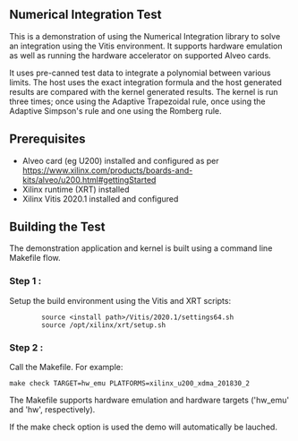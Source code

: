 ## Numerical Integration Test
This is a demonstration of using the Numerical Integration library to solve an integration using the Vitis environment.  It supports hardware emulation as well as running the hardware accelerator on supported Alveo cards.

It uses pre-canned test data to integrate a polynomial between various limits. The host uses the exact integration formula and the host generated results are compared with the kernel generated results. The kernel is run three times; once using the Adaptive Trapezoidal rule, once using the Adaptive Simpson's rule and one using the Romberg rule.

## Prerequisites
- Alveo card (eg U200) installed and configured as per https://www.xilinx.com/products/boards-and-kits/alveo/u200.html#gettingStarted
- Xilinx runtime (XRT) installed
- Xilinx Vitis 2020.1 installed and configured

## Building the Test
The demonstration application and kernel is built using a command line Makefile flow.

### Step 1 :
Setup the build environment using the Vitis and XRT scripts:

            source <install path>/Vitis/2020.1/settings64.sh
            source /opt/xilinx/xrt/setup.sh

### Step 2 :
Call the Makefile. For example:

	make check TARGET=hw_emu PLATFORMS=xilinx_u200_xdma_201830_2
        

The Makefile supports hardware emulation and hardware targets ('hw_emu' and 'hw', respectively).  




If the make check option is used the demo will automatically be lauched.

